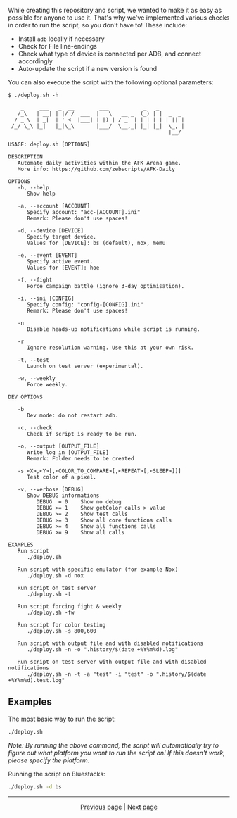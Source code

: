 While creating this repository and script, we wanted to make it as easy as possible for anyone to use it. That's why we've implemented various checks in order to run the script, so you don't have to! These include:

- Install `adb` locally if necessary
- Check for File line-endings
- Check what type of device is connected per ADB, and connect accordingly
- Auto-update the script if a new version is found

You can also execute the script with the following optional parameters:

```text
$ ./deploy.sh -h

    _     ___   _  __        ___           _   _
   /_\   | __| | |/ /  ___  |   \   __ _  (_) | |  _  _  
  / _ \  | _|  | ' <  |___| | |) | / _` | | | | | | || | 
 /_/ \_\ |_|   |_|\_\       |___/  \__,_| |_| |_|  \_, | 
                                                   |__/  

USAGE: deploy.sh [OPTIONS]

DESCRIPTION
   Automate daily activities within the AFK Arena game.  
   More info: https://github.com/zebscripts/AFK-Daily    

OPTIONS
   -h, --help
      Show help

   -a, --account [ACCOUNT]
      Specify account: "acc-[ACCOUNT].ini"
      Remark: Please don't use spaces!

   -d, --device [DEVICE]
      Specify target device.
      Values for [DEVICE]: bs (default), nox, memu

   -e, --event [EVENT]
      Specify active event.
      Values for [EVENT]: hoe

   -f, --fight
      Force campaign battle (ignore 3-day optimisation).

   -i, --ini [CONFIG]
      Specify config: "config-[CONFIG].ini"
      Remark: Please don't use spaces!

   -n
      Disable heads-up notifications while script is running.

   -r
      Ignore resolution warning. Use this at your own risk.

   -t, --test
      Launch on test server (experimental).

   -w, --weekly
      Force weekly.

DEV OPTIONS

   -b
      Dev mode: do not restart adb.

   -c, --check
      Check if script is ready to be run.

   -o, --output [OUTPUT_FILE]
      Write log in [OUTPUT_FILE]
      Remark: Folder needs to be created

   -s <X>,<Y>[,<COLOR_TO_COMPARE>[,<REPEAT>[,<SLEEP>]]]
      Test color of a pixel.

   -v, --verbose [DEBUG]
      Show DEBUG informations
         DEBUG  = 0    Show no debug
         DEBUG >= 1    Show getColor calls > value
         DEBUG >= 2    Show test calls
         DEBUG >= 3    Show all core functions calls
         DEBUG >= 4    Show all functions calls
         DEBUG >= 9    Show all calls

EXAMPLES
   Run script
      ./deploy.sh

   Run script with specific emulator (for example Nox)
      ./deploy.sh -d nox

   Run script on test server
      ./deploy.sh -t

   Run script forcing fight & weekly
      ./deploy.sh -fw

   Run script for color testing
      ./deploy.sh -s 800,600

   Run script with output file and with disabled notifications
      ./deploy.sh -n -o ".history/$(date +%Y%m%d).log"

   Run script on test server with output file and with disabled notifications
      ./deploy.sh -n -t -a "test" -i "test" -o ".history/$(date +%Y%m%d).test.log"
```

## Examples

The most basic way to run the script:

```sh
./deploy.sh
```

*Note: By running the above command, the script will automatically try to figure out what platform you want to run the script on! If this doesn't work, please specify the platform.*

Running the script on Bluestacks:

```sh
./deploy.sh -d bs
```

<hr>

<div align="center">
<a href="https://github.com/zebscripts/AFK-Daily/wiki/Config">Previous page</a>
|
<a href="https://github.com/zebscripts/AFK-Daily/wiki/Specific">Next page</a>
</div>

